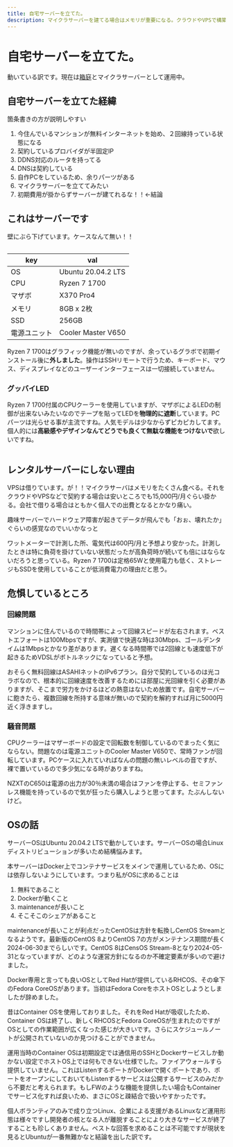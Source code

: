 ```yaml
---
title: 自宅サーバーを立てた。
description: マイクラサーバーを建てる場合はメモリが重要になる。クラウドやVPSで構築するには維持費は個人運用の場合はかなりの出費になる
---
```


# 自宅サーバーを立てた。

動いている訳です。現在は[箱庭](https://hako.v-kurore.com)とマイクラサーバーとして運用中。

<google-ads/>

## 自宅サーバーを立てた経緯

箇条書きの方が説明しやすい

1. 今住んでいるマンションが無料インターネットを始め、２回線持っている状態になる
2. 契約しているプロバイダが半固定IP
3. DDNS対応のルータを持ってる
4. DNSは契約している
5. 自作PCをしているため、余りパーツがある
6. マイクラサーバーを立ててみたい
7. 初期費用が掛からずサーバーが建てれるな！！←結論

## これはサーバーです

壁にぶら下げています。ケースなんて無い！！

<img :src="$withBase('/images/blog/server01.png')" width="600px" >

|key|val|
|---|---|
|OS|Ubuntu 20.04.2 LTS|
|CPU|Ryzen 7 1700|
|マザボ|X370 Pro4|
|メモリ|8GB x 2枚|
|SSD|256GB|
|電源ユニット|Cooler Master V650|

Ryzen 7 1700はグラフィック機能が無いのですが、余っているグラボで初期インストール後に**外しました**。操作はSSHリモートで行うため、キーボード、マウス、ディスプレイなどのユーザーインターフェースは一切接続していません。

### グッバイLED

Ryzen 7 1700付属のCPUクーラーを使用していますが、マザボによるLEDの制御が出来ないみたいなのでテープを貼ってLEDを**物理的に遮断**しています。PCパーツは光らせる事が主流ですね。人気モデルは少なからずピカピカしてます。個人的には**高級感やデザインなんてどうでも良くて無駄な機能をつけないで**欲しいですね。

<img :src="$withBase('/images/blog/server02.png')" >

## レンタルサーバーにしない理由

VPSは借りています。が！！マイクラサーバはメモリをたくさん食べる。それをクラウドやVPSなどで契約する場合は安いところでも15,000円/月ぐらい掛かる。会社で借りる場合はともかく個人での出費となるとかなり痛い。

趣味サーバーでハードウェア障害が起きてデータが飛んでも「おぉ、壊れたか」ぐらいの感覚なのでいいかなっと

ワットメーターで計測した所、電気代は600円/月と予想より安かった。計測したときは特に負荷を掛けていない状態だったが高負荷時が続いても倍にはならないだろうと思っている。Ryzen 7 1700は定格65Wと使用電力も低く、ストレージもSSDを使用していることが低消費電力の理由だと思う。

<google-ads/>

## 危惧しているところ

### 回線問題

マンションに住んでいるので時間帯によって回線スピードが左右されます。ベストエフォートは100Mbpsですが、実測値で快適な時は30Mbps、ゴールデンタイムは1Mbpsとかなり差があります。遅くなる時間帯では2回線とも速度低下が起きるためVDSLがボトルネックになっていると予想。

おそらく無料回線はASAHIネットのIPv6プラン。自分で契約しているのは光コラボなので、根本的に回線速度を改善するためには部屋に光回線を引く必要がありますが、そこまで労力をかけるほどの熱意はないため放置です。自宅サーバーに飽きたら、複数回線を所持する意味が無いので契約を解約すれば月に5000円近く浮きますし。

### 騒音問題

CPUクーラーはマザーボードの設定で回転数を制御しているのでまったく気にならない。問題なのは電源ユニットのCooler Master V650で、常時ファンが回転しています。PCケースに入れていればなんの問題の無いレベルの音ですが、裸で置いているので多少気になる時がありますね。

NZXTのC650は電源の出力が30％未満の場合はファンを停止する、セミファンレス機能を持っているので気が狂ったら購入しようと思ってます。たぶんしないけど。

## OSの話

サーバーOSはUbuntu 20.04.2 LTSで動かしています。サーバーOSの場合Linuxディストリビューションが多いため結構悩みます。

本サーバーはDocker上でコンテナサービスをメインで運用しているため、OSには依存しないようにしています。つまり私がOSに求めることは

1. 無料であること
2. Dockerが動くこと
3. maintenanceが長いこと
4. そこそこのシェアがあること

maintenanceが長いことが利点だったCentOSは方針を転換しCentOS Streamとなるようです。最新版のCentOS 8よりCentOS 7の方がメンテナンス期間が長く2024-06-30までらしいです。CentOS 8はCensOS Stream-8となり2024-05-31となっていますが、どのような運営方針になるのか不確定要素が多いので避けました。

Docker専用と言っても良いOSとしてRed Hatが提供しているRHCOS、その傘下のFedora CoreOSがあります。当初はFedora CoreをホストOSとしようとしましたが辞めました。

昔はContainer OSを使用しておりました。それをRed Hatが吸収したため、Container OSは終了し、新しくRHCOSとFedora CoreOSが生まれたのですがOSとしての作業範囲が広くなった感じが大きいです。さらにスケジュールノートが公開されていないのか見つけることができません。

運用当時のContainer OSは初期設定では通信用のSSHとDockerサービスしか動かない設定でホストOS上では何もできない仕様でした。ファイアウォールすら提供していません。これはListenするポートがDockerで開くポートであり、ポートをオープンにしておいてもListenするサービスは公開するサービスのみだから不要だと考えられます。もしFWのような機能を提供したい場合もContainerでサービス化すれば良いため、まさにOSと疎結合で扱いやすかったです。

個人ボランティアのみで成り立つLinux、企業による支援があるLinuxなど運用形態は様々ですし開発者の核となる人が離脱することにより大きなサービスが終了することも珍しくありません。ベストな回答を求めることは不可能ですが現状を見るとUbuntuが一番無難かなと結論を出した訳です。

<google-ads/>
